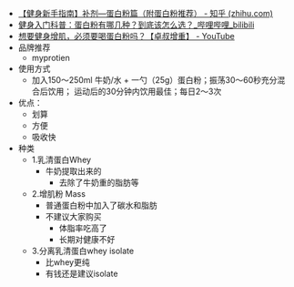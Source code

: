 - [【健身新手指南】补剂—蛋白粉篇（附蛋白粉推荐） - 知乎 (zhihu.com)](https://zhuanlan.zhihu.com/p/542804241)
- [健身入门科普：蛋白粉有哪几种？到底该怎么选？_哔哩哔哩_bilibili](https://www.bilibili.com/video/BV1gv411j7fJ/?spm_id_from=333.788.recommend_more_video.1&vd_source=025a435f75f64171dd9cd96896be80a4)
- [想要健身增肌，必须要喝蛋白粉吗？【卓叔增重】 - YouTube](https://www.youtube.com/watch?v=1aLOSRdtIgU)
- 品牌推荐
	- myprotien
- 使用方式
	- 加入150～250ml 牛奶/水 + 一勺（25g）蛋白粉；振荡30～60秒充分混合后饮用； 运动后的30分钟内饮用最佳；每日2～3次
- 优点：
	- 划算
	- 方便
	- 吸收快
- 种类
	- 1.乳清蛋白Whey
		- 牛奶提取出来的
			- 去除了牛奶重的脂肪等
	- 2.增肌粉 Mass
		- 普通蛋白粉中加入了碳水和脂肪
		- 不建议大家购买
			- 体脂率吃高了
			- 长期对健康不好
	- 3.分离乳清蛋白whey isolate 
		- 比whey更纯
		- 有钱还是建议isolate